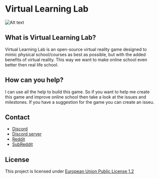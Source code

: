 # Virtual Learning Lab
![Alt text](assets/README/💡_Virtual_Learning_Lab.png?raw=true "Title")

## What is Virtual Learning Lab?
Virtual Learning Lab is an open-source virtual reality game designed to mimic physical school/courses as best as possible, but with the added benefits of virtual reality. This way we want to make online school even better then real life school.

## How can you help?
I can use all the help to build this game. So if you want to help me create this game and improve online school then take a look at the issues and milestones. If you have a suggestion for the game you can create an isseu.

## Contact
  - [Discord](https://discordapp.com/users/934811008063651931)
  - [Discord server](https://discord.gg/s3mCmxecZR)
  - [Reddit](https://www.reddit.com/user/StephenF369)
  - [SubReddit](https://www.reddit.com/r/VirtualLearningLab/)

## License
This project is licensed under [European Union Public License 1.2](https://github.com/KevinGiesberts/Virtual-Learning-Lab/blob/main/LICENSE)
